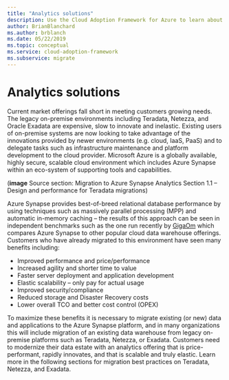 ```yaml
---
title: "Analytics solutions"
description: Use the Cloud Adoption Framework for Azure to learn about analytic solutions with teradata, netezza, and exadata.
author: BrianBlanchard
ms.author: brblanch
ms.date: 05/22/2019
ms.topic: conceptual
ms.service: cloud-adoption-framework
ms.subservice: migrate
---
```


# Analytics solutions

Current market offerings fall short in meeting customers growing needs. The legacy on-premise environments including Teradata, Netezza, and Oracle Exadata are expensive, slow to innovate and inelastic.  Existing users of on-premise systems are now looking to take advantage of the innovations provided by newer environments (e.g. cloud, IaaS, PaaS) and to delegate tasks such as infrastructure maintenance and platform development to the cloud provider.
Microsoft Azure is a globally available, highly secure, scalable cloud environment which includes Azure Synapse within an eco-system of supporting tools and capabilities.

(**image** Source section: Migration to Azure Synapse Analytics Section 1.1 – Design and performance for Teradata migrations)

Azure Synapse provides best-of-breed relational database performance by using techniques such as massively parallel processing (MPP) and automatic in-memory caching – the results of this approach can be seen in independent benchmarks such as the one run recently by [GigaOm](https://gigaom.com) which compares Azure Synapse to other popular cloud data warehouse offerings. Customers who have already migrated to this environment have seen many benefits including:

- Improved performance and price/performance
- Increased agility and shorter time to value
- Faster server deployment and application development
- Elastic scalability – only pay for actual usage
- Improved security/compliance
- Reduced storage and Disaster Recovery costs
- Lower overall TCO and better cost control (OPEX)

To maximize these benefits it is necessary to migrate existing (or new) data and applications to the Azure Synapse platform, and in many organizations this will include migration of an existing data warehouse from legacy on-premise platforms such as Teradata, Netezza, or Exadata. Customers need to modernize their data estate with an analytics offering that is price-performant, rapidly innovates, and that is scalable and truly elastic. Learn more in the following sections for migration best practices on Teradata, Netezza, and Exadata.
